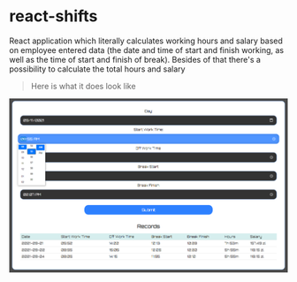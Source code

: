 # react-shifts
React application which literally calculates working hours and salary based on employee entered data (the date and time of start and finish working, as well as the time of start and finish of break). Besides of that there's a possibility to calculate the total hours and salary

> Here is what it does look like 

![View](https://github.com/lumberjack-programmer/react-shifts/blob/main/appearance.png)


